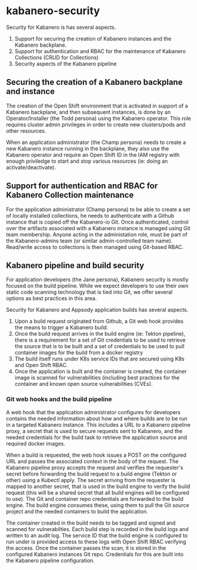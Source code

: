 # kabanero-security

Security for Kabanero is has several aspects. 
1) Support for securing the creation of Kabanero instances and the Kabanero backplane. 
2) Support for authentication and RBAC for the maintenance of Kabanero Collections (CRUD for Collections)
3) Security aspects of the Kabanero pipeline

## Securing the creation of a Kabanero backplane and instance
The creation of the Open Shift environment that is activated in support of a Kabanero backplane, and then subsequent instances, is done by an Operator/Installer (the Todd persona) using the Kabanero operator. This role requires cluster admin privileges in order to create new clusters/pods and other resources.

When an application administrator (the Champ persona) needs to create a new Kabanero instance running in the backplane, they also use the Kabanero operator and require an Open Shift ID in the IAM registry with enough priviledge to start and stop various resources (ie: doing an activate/deactivate).

## Support for authentication and RBAC for Kabanero Collection maintenance
For the application administrator (Champ persona) to be able to create a set of locally installed collections, he needs to authenticate with a Github instance that is copied off the Kabanero-io Git. Once authenticated, control over the artifacts associated with a Kabanero instance is managed using Git team membership.  Anyone acting in the administation role, must be part of the Kabanero-admins team (or similar admin-controlled team name). Read/write access to collections is then managed using Git-based RBAC.  

## Kabanero pipeline and build security
For application developers (the Jane persona), Kabanero security is mostly focused on the build pipeline. While we expect developers to use their own static code scanning technology that is tied into Git, we offer several options as best practices in this area. <add some content here about use of Appscan or Snyk in the Git PR code commit process>
  
Security for Kabanero and Appsody application builds has several aspects. 
1) Upon a build request originated from Github, a Git web hook provides the means to trigger a Kabanero build. 
2) Once the build request arrives in the build engine (ie: Tekton pipeline), there is a requirement for a set of Git credentials to be used to retrieve the source that is to be built and a set of credentials to be used to pull container images for the build from a docker registry
3) The build itself runs under K8s service IDs that are secured using K8s and Open Shift RBAC. 
4) Once the application is built and the container is created, the container image is scanned for vulnerabilities (including best practices for the container and known open source vulnerabilities (CVEs).

### Git web hooks and the build pipeline
A web hook that the application administrator configures for developers contains the needed information about how and where builds are to be run in a targeted Kabanero instance.  This includes a URL to a Kabanero pipeline proxy, a secret that is used to secure requests sent to Kabanero, and the needed credentials for the build task to retrieve the application source and required docker images.

When a build is requested, the web hook issues a POST on the configured URL and passes the associated context in the body of the request.  The Kabanero pipeline proxy accepts the request and verifies the requester's secret before forwarding the build request to a build engine (Tekton or other) using a Kubectl apply. The secret arriving from the requester is mapped to another secret, that is used in the build engine to verify the build request (this will be a shared secret that all build engines will be configured to use).   The Git and container repo credentials are forwarded to the build engine.  The build engine consumes these, using them to pull the Git source project and the needed containers to build the application.

The container created in the build needs to be tagged and signed and scanned for vulnerabilties.  Each build step is recorded in the build logs and written to an audit log.  The service ID that the build engine is configured to run under is provided access to these logs with Open Shift RBAC verifying the access. Once the container passes the scan, it is stored in the configured Kabanero instances Git repo. Credentials for this are built into the Kabanero pipeline configuration.
